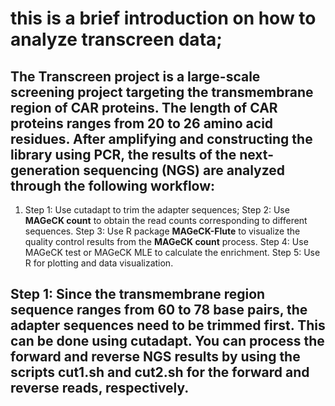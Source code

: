  # this is a brief introduction on how to analyze transcreen data;
 ## The Transcreen project is a large-scale screening project targeting the transmembrane region of CAR proteins. The length of CAR proteins ranges from 20 to 26 amino acid residues. After amplifying and constructing the library using PCR, the results of the next-generation sequencing (NGS) are analyzed through the following workflow:
 1. Step 1: Use cutadapt to trim the adapter sequences;
    Step 2: Use **MAGeCK count** to obtain the read counts corresponding to different sequences.
    Step 3: Use R package **MAGeCK-Flute** to visualize the quality control results from the **MAGeCK count** process.
    Step 4: Use MAGeCK test or MAGeCK MLE to calculate the enrichment.
    Step 5: Use R for plotting and data visualization.
 ## Step 1: Since the transmembrane region sequence ranges from 60 to 78 base pairs, the adapter sequences need to be trimmed first. This can be done using **cutadapt**. You can process the forward and reverse NGS results by using the scripts **cut1.sh** and **cut2.sh** for the forward and reverse reads, respectively.


